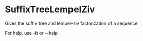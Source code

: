 # SuffixTreeLempelZiv

Gives the suffix tree and lempel-ziv factorization of a sequence

For help, use -h or --help
